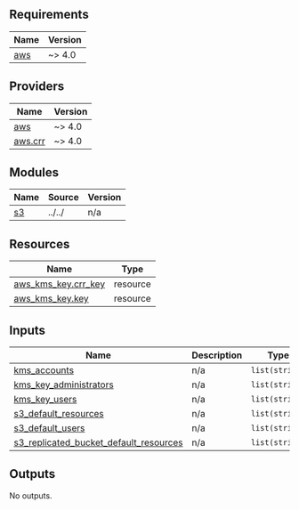 <!-- BEGIN_TF_DOCS -->
## Requirements

| Name | Version |
|------|---------|
| <a name="requirement_aws"></a> [aws](#requirement\_aws) | ~> 4.0 |

## Providers

| Name | Version |
|------|---------|
| <a name="provider_aws"></a> [aws](#provider\_aws) | ~> 4.0 |
| <a name="provider_aws.crr"></a> [aws.crr](#provider\_aws.crr) | ~> 4.0 |

## Modules

| Name | Source | Version |
|------|--------|---------|
| <a name="module_s3"></a> [s3](#module\_s3) | ../../ | n/a |

## Resources

| Name | Type |
|------|------|
| [aws_kms_key.crr_key](https://registry.terraform.io/providers/hashicorp/aws/latest/docs/resources/kms_key) | resource |
| [aws_kms_key.key](https://registry.terraform.io/providers/hashicorp/aws/latest/docs/resources/kms_key) | resource |

## Inputs

| Name | Description | Type | Default | Required |
|------|-------------|------|---------|:--------:|
| <a name="input_kms_accounts"></a> [kms\_accounts](#input\_kms\_accounts) | n/a | `list(string)` | n/a | yes |
| <a name="input_kms_key_administrators"></a> [kms\_key\_administrators](#input\_kms\_key\_administrators) | n/a | `list(string)` | n/a | yes |
| <a name="input_kms_key_users"></a> [kms\_key\_users](#input\_kms\_key\_users) | n/a | `list(string)` | n/a | yes |
| <a name="input_s3_default_resources"></a> [s3\_default\_resources](#input\_s3\_default\_resources) | n/a | `list(string)` | n/a | yes |
| <a name="input_s3_default_users"></a> [s3\_default\_users](#input\_s3\_default\_users) | n/a | `list(string)` | n/a | yes |
| <a name="input_s3_replicated_bucket_default_resources"></a> [s3\_replicated\_bucket\_default\_resources](#input\_s3\_replicated\_bucket\_default\_resources) | n/a | `list(string)` | n/a | yes |

## Outputs

No outputs.
<!-- END_TF_DOCS -->